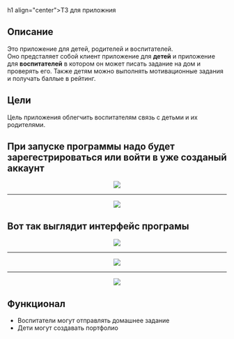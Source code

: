 h1 align="center">ТЗ для приложния</h1>

## Описание
<p>
Это приложение для детей, родителей и воспитателей.<br>
Оно предсталяет собой клиент приложение для <b>детей</b> и приложение для <b>воспитателей</b> в котором он может писать задание на дом и проверять его. 
Также детям можно выполнять мотивационные задания и получать баллые в рейтинг.</p>

## Цели
<p>
Цель приложения облегчить воспитателям связь с детьми и их родителями.<br>
</p>

## При запуске программы надо будет зарегестрироваться или войти в уже созданый аккаунт
<div align=center><img src='https://user-images.githubusercontent.com/72919856/139334034-6f70a03f-cd9b-4feb-a30d-27046dcb29dd.png'></div>
<hr>
<div align=center><img src='https://user-images.githubusercontent.com/72919856/139334042-afaf132e-284c-453a-93f2-01cc5ca816f6.png'></div>

## Вот так выглядит интерфейс програмы
<div align=center><img src='https://user-images.githubusercontent.com/72919856/139334095-10a6d49c-11fd-40f9-830b-035e78c8a0d8.png'></div>
<hr>
<div align=center><img src='https://user-images.githubusercontent.com/72919856/139334115-bd0988c3-82e0-4a2e-80fb-0b1df3e52d98.png'></div>
<hr>
<div align=center><img src='https://user-images.githubusercontent.com/72919856/139334132-ebea20eb-fcdd-416a-84ef-47b4dece6de5.png'></div>

## Функционал
* Воспитатели могут отправлять домашнее задание
* Дети могут создавать портфолио

